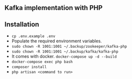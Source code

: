 Kafka implementation with PHP
---

## Installation
- `cp .env.example .env`
- Populate the required environment variables.
- `sudo chown -R 1001:1001 ~/.backup/zookeeper/kafka-php`
- `sudo chown -R 1001:1001 ~/.backup/kafka/kafka-php`
- It comes with docker. `docker-compose up -d --build`
- `docker-compose exec php bash`
- `composer install`
- `php artisan <command to run>`
